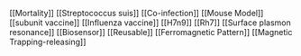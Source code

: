 [[Mortality]]
[[Streptococcus suis]]
[[Co-infection]]
[[Mouse Model]]
[[subunit vaccine]]
[[Influenza vaccine]]
[[H7n9]]
[[Rh7]]
[[Surface plasmon resonance]]
[[Biosensor]]
[[Reusable]]
[[Ferromagnetic Pattern]]
[[Magnetic Trapping-releasing]]
